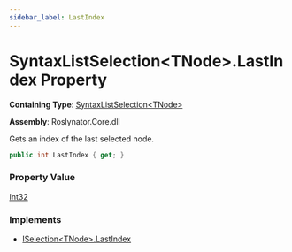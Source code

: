 ```yaml
---
sidebar_label: LastIndex
---
```


# SyntaxListSelection&lt;TNode&gt;\.LastIndex Property

**Containing Type**: [SyntaxListSelection&lt;TNode&gt;](../index.md)

**Assembly**: Roslynator\.Core\.dll

  
Gets an index of the last selected node\.

```csharp
public int LastIndex { get; }
```

### Property Value

[Int32](https://docs.microsoft.com/en-us/dotnet/api/system.int32)

### Implements

* [ISelection&lt;TNode&gt;.LastIndex](../../ISelection-1/LastIndex/index.md)
